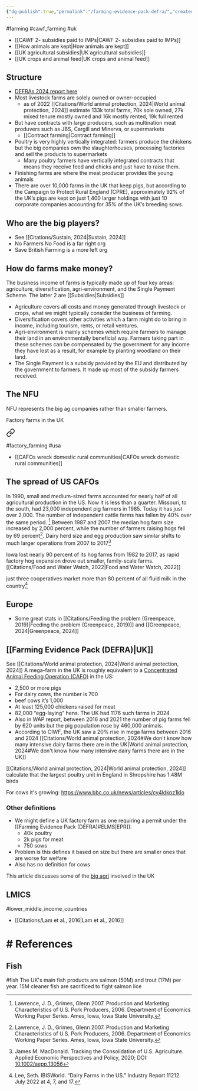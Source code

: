 ```yaml
---
{"dg-publish":true,"permalink":"/farming-evidence-pack-defra/","created":"2025-10-23T17:42:47.497+01:00","updated":"2025-10-23T18:06:08.721+01:00"}
---
```


#farming #cawf_farming #uk 

- [[CAWF 2- subsidies paid to IMPs\|CAWF 2- subsidies paid to IMPs]]
- [[How animals are kept\|How animals are kept]] 
- [[UK agricultural subsidies\|UK agricultural subsidies]]
- [[UK crops and animal feed\|UK crops and animal feed]] 
## Structure
- [DEFRAs 2024 report here](https://assets.publishing.service.gov.uk/media/66e7e0b33f1299ce5d5c3ed9/Farming_evidence_pack_16sept24.pdf)
- Most livestock farms are solely owned or owner-occupied
	- as of 2022 [[Citations/World animal protection, 2024\|World animal protection, 2024]] estimate 133k total farms, 70k sole owned, 27k mixed tenure mostly owned and 16k mostly rented, 19k full rented
- But have contracts with large producers, such as multination meat produvers such as JBS, Cargill and Minerva, or supermarkets
	- [[Contract farming\|Contract farming]]
- Poultry is very highly vertically integrated: farmers produce the chickens but the big companies own the slaughterhouses, processing factories and sell the products to supermarkets
	- Many poultry farmers have vertically integrated contracts that means they receive feed and chicks and just have to raise them.
- Finishing farms are where the meat producer provides the young animals
- There are over 10,000 farms in the UK that keep pigs, but according to the Campaign to Protect Rural England (CPRE), approximately 92% of the UK’s pigs are kept on just 1,400 larger holdings with just 10 corporate companies accounting for 35% of the UK’s breeding sows.

## Who are the big players?
- See [[Citations/Sustain, 2024\|Sustain, 2024]]
- No Farmers No Food is a far right org
- Save British Farming is a more left org
## How do farms make money?
The business income of farms is typically made up of four key areas: agriculture, diversification, agri-environment, and the Single Payment Scheme. The latter 2 are [[Subsidies\|Subsidies]]

- Agriculture covers all costs and money generated through livestock or crops, what we might typically consider the business of farming.
- Diversification covers other activities which a farm might do to bring in income, including tourism, rents, or retail ventures.
- Agri-environment is mainly schemes which require farmers to manage their land in an environmentally beneficial way. Farmers taking part in these schemes can be compensated by the government for any income they have lost as a result, for example by planting woodland on their land.
- The Single Payment is a subsidy provided by the EU and distributed by the government to farmers. It made up most of the subsidy farmers received.

## The NFU
NFU represents the big ag companies rather than smaller farmers.

Factory farms in the UK 

<div class="transclusion internal-embed is-loaded"><a class="markdown-embed-link" href="/the-consolidation-and-intensification-of-farms/#agriculture-in-the-uk-uk" aria-label="Open link"><svg xmlns="http://www.w3.org/2000/svg" width="24" height="24" viewBox="0 0 24 24" fill="none" stroke="currentColor" stroke-width="2" stroke-linecap="round" stroke-linejoin="round" class="svg-icon lucide-link"><path d="M10 13a5 5 0 0 0 7.54.54l3-3a5 5 0 0 0-7.07-7.07l-1.72 1.71"></path><path d="M14 11a5 5 0 0 0-7.54-.54l-3 3a5 5 0 0 0 7.07 7.07l1.71-1.71"></path></svg></a><div class="markdown-embed">




#factory_farming #usa 

- [[CAFOs wreck domestic rural communities\|CAFOs wreck domestic rural communities]]
## The spread of US CAFOs
In 1990, small and medium-sized farms accounted for nearly half of all agricultural production in the US. Now it is less than a quarter. Missouri, to the south, had 23,000 independent pig farmers in 1985. Today it has just over 2,000. The number of independent cattle farms has fallen by 40% over the same period. [^1]
Between 1987 and 2007 the median hog farm size increased by 2,000 percent, while the number of farmers raising hogs fell by 69 percent[^1]. Dairy herd size and egg production saw similar shifts to much larger operations from 2007 to 2017[^2]

Iowa lost nearly 90 percent of its hog farms from 1982 to 2017, as rapid factory hog expansion drove out smaller, family-scale farms. [[Citations/Food and Water Watch, 2022\|Food and Water Watch, 2022]]

just three cooperatives market more than 80 percent of all fluid milk in the country[^3] 

## Europe
- Some great stats in [[Citations/Feeding the problem (Greenpeace, 2019)\|Feeding the problem (Greenpeace, 2019)]] and [[Greenpeace, 2024\|Greenpeace, 2024]]


## [[Farming Evidence Pack (DEFRA)\|UK]]
See [[Citations/World animal protection, 2024\|World animal protection, 2024]] 
A mega-farm in the UK is roughly equivalent to a [Concentrated Animal Feeding Operation (CAFO)](https://plantbasednews.org/culture/film/film-north-carolina-pig-farming/) in the US:
- 2,500 or more pigs
- For dairy cows, the number is 700
- beef cows it’s 1,000
- At least 125,000 chickens raised for meat
- 82,000 “egg-laying” hens.
The UK had 1176 such farms in 2024
- Also in WAP report, between 2016 and 2021 the number of pig farms fell by 620 units but the pig population rose by 460,000 animals.
- According to CIWF, the UK saw a 20% rise in mega farms between 2016 and 2024
[[Citations/World animal protection, 2024#We don't know how many intensive dairy farms there are in the UK\|World animal protection, 2024#We don't know how many intensive dairy farms there are in the UK]]

[[Citations/World animal protection, 2024\|World animal protection, 2024]] calculate that the largest poultry unit in England in Shropshire has 1.48M birds

For cows it's growing: https://www.bbc.co.uk/news/articles/cy4ldkpz1klo 
### Other definitions
- We might define a UK factory farm as one requiring a permit under the [[Farming Evidence Pack (DEFRA)#ELMS\|EPR]]:
	- 40k poultry
	- 2k pigs for meat
	- 750 sows
- Problem is this defines it based on size but there are smaller ones that are worse for welfare
- Also has no definition for cows

This article discusses some of the [big agri](https://www.sustainweb.org/news/may23-intensive-livestock-directors-pay/) involved in the UK
## LMICS
#lower_middle_income_countries 
- [[Citations/Lam et al., 2016\|Lam et al., 2016]]

# # References

[^1]: Lawrence, J. D., Grimes, Glenn 2007. Production and Marketing Characteristics of U.S. Pork Producers, 2006. Department of Economics Working Paper Series. Ames, Iowa, Iowa State University.
[^2]: James M. MacDonald. Tracking the Consolidation of U.S. Agriculture. Applied Economic Perspectives and Policy, 2020; DOI: [10.1002/aepp.13056](https://onlinelibrary.wiley.com/doi/10.1002/aepp.13056)
[^3]: Lee, Seth. IBISWorld. “Dairy Farms in the US.” Industry Report 11212. July 2022 at 4, 7, and 17.

</div></div>


## Fish
#fish 
The UK's main fish products are salmon (50M) and trout (17M) per year. 15M cleaner fish are sacrificed to fight salmon lice